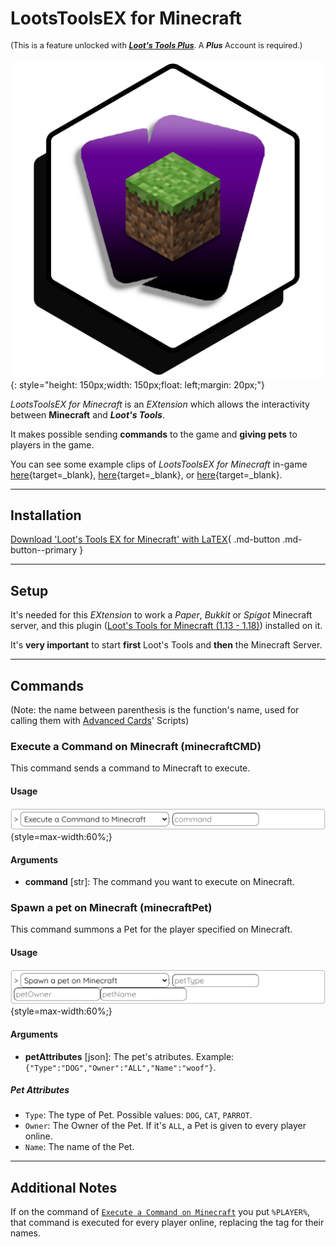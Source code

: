 # LootsToolsEX for Minecraft

<sup style="font-size: 90%">(This is a feature unlocked with [***Loot's Tools Plus***](../../plus). A ***Plus*** Account is required.)</sup>

![TwitchEX](img/MinecraftEX.png){: style="height: 150px;width: 150px;float: left;margin: 20px;"}

*LootsToolsEX for Minecraft* is an *EXtension* which allows the interactivity between **Minecraft** and ***Loot's Tools***.

It makes possible sending **commands** to the game and **giving pets** to players in the game.

You can see some example clips of *LootsToolsEX for Minecraft* in-game [here](https://www.youtube.com/watch?v=BqhNUN1Ft6w){target=_blank}, [here](https://www.youtube.com/watch?v=LNAmppbpLXA){target=_blank}, or [here](https://www.youtube.com/watch?v=LBEQGj77ftQ){target=_blank}.

---

## Installation

[Download 'Loot's Tools EX for Minecraft' with LaTEX](ltex://download/minecraftEX){ .md-button .md-button--primary }

---

## Setup

It's needed for this *EXtension* to work a *Paper*, *Bukkit* or *Spigot* Minecraft server, and this plugin ([Loot's Tools for Minecraft (1.13 - 1.18)](https://www.spigotmc.org/resources/loots-tools-for-minecraft.99127/)) installed on it.

It's **very important** to start **first** Loot's Tools and **then** the Minecraft Server.

---

## Commands

(Note: the name between parenthesis is the function's name, used for calling them with [Advanced Cards](../../cards/advCards.md)' Scripts)

### Execute a Command on Minecraft (minecraftCMD)

This command sends a command to Minecraft to execute.

#### Usage

![Usage](img/minecraftCMDUsage.png){style=max-width:60%;}

#### Arguments

- **command** [str]: The command you want to execute on Minecraft.

### Spawn a pet on Minecraft (minecraftPet)

This command summons a Pet for the player specified on Minecraft.

#### Usage

![Usage](img/minecraftPetUsage.png){style=max-width:60%;}

#### Arguments

- **petAttributes** [json]: The pet's atributes. Example: ```{"Type":"DOG","Owner":"ALL","Name":"woof"}```.

##### Pet Attributes

- ```Type```: The type of Pet. Possible values: ```DOG```, ```CAT```, ```PARROT```.
- ```Owner```: The Owner of the Pet. If it's ```ALL```, a Pet is given to every player online.
- ```Name```: The name of the Pet.

---

## Additional Notes

If on the command of [```Execute a Command on Minecraft```](#execute-a-command-on-minecraft-minecraftcmd) you put ```%PLAYER%```, that command is executed for every player online, replacing the tag for their names.
